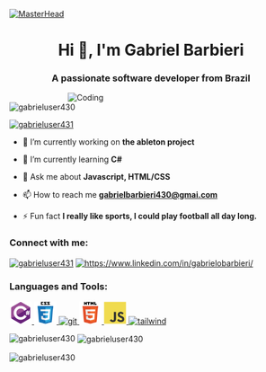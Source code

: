 [![MasterHead](https://thumbs.gfycat.com/BetterHandmadeGull-size_restricted.gif)](https://rishavchanda.io)
<h1 align="center">Hi 👋, I'm Gabriel Barbieri</h1>
<h3 align="center">A passionate software developer from Brazil</h3>
<img align="right" alt="Coding" width="400" src="https://media.tenor.com/BqbIhT4Mb7cAAAAd/programmer-rounded-edges.gif">

<p align="left"> <img src="https://komarev.com/ghpvc/?username=gabrieluser430&label=Profile%20views&color=0e75b6&style=flat" alt="gabrieluser430" /> </p>

<p align="left"> <a href="https://twitter.com/gabrieluser431" target="blank"><img src="https://img.shields.io/twitter/follow/gabrieluser431?logo=twitter&style=for-the-badge" alt="gabrieluser431" /></a> </p>

- 🔭 I’m currently working on **the ableton project**

- 🌱 I’m currently learning **C#**

- 💬 Ask me about **Javascript, HTML/CSS**

- 📫 How to reach me **gabrielbarbieri430@gmai.com**

- ⚡ Fun fact **I really like sports, I could play football all day long.**

<h3 align="left">Connect with me:</h3>
<p align="left">
<a href="https://twitter.com/gabrieluser431" target="blank"><img align="center" src="https://raw.githubusercontent.com/rahuldkjain/github-profile-readme-generator/master/src/images/icons/Social/twitter.svg" alt="gabrieluser431" height="30" width="40" /></a>
<a href="https://linkedin.com/in/https://www.linkedin.com/in/gabrielobarbieri/" target="blank"><img align="center" src="https://raw.githubusercontent.com/rahuldkjain/github-profile-readme-generator/master/src/images/icons/Social/linked-in-alt.svg" alt="https://www.linkedin.com/in/gabrielobarbieri/" height="30" width="40" /></a>
</p>

<h3 align="left">Languages and Tools:</h3>
<p align="left"> <a href="https://www.w3schools.com/cs/" target="_blank" rel="noreferrer"> <img src="https://raw.githubusercontent.com/devicons/devicon/master/icons/csharp/csharp-original.svg" alt="csharp" width="40" height="40"/> </a> <a href="https://www.w3schools.com/css/" target="_blank" rel="noreferrer"> <img src="https://raw.githubusercontent.com/devicons/devicon/master/icons/css3/css3-original-wordmark.svg" alt="css3" width="40" height="40"/> </a> <a href="https://git-scm.com/" target="_blank" rel="noreferrer"> <img src="https://www.vectorlogo.zone/logos/git-scm/git-scm-icon.svg" alt="git" width="40" height="40"/> </a> <a href="https://www.w3.org/html/" target="_blank" rel="noreferrer"> <img src="https://raw.githubusercontent.com/devicons/devicon/master/icons/html5/html5-original-wordmark.svg" alt="html5" width="40" height="40"/> </a> <a href="https://developer.mozilla.org/en-US/docs/Web/JavaScript" target="_blank" rel="noreferrer"> <img src="https://raw.githubusercontent.com/devicons/devicon/master/icons/javascript/javascript-original.svg" alt="javascript" width="40" height="40"/> </a> <a href="https://tailwindcss.com/" target="_blank" rel="noreferrer"> <img src="https://www.vectorlogo.zone/logos/tailwindcss/tailwindcss-icon.svg" alt="tailwind" width="40" height="40"/> </a> </p>

<p><img align="left" src="https://github-readme-stats.vercel.app/api/top-langs?username=gabrieluser430&show_icons=true&locale=en&layout=compact" alt="gabrieluser430" /></p>

<p>&nbsp;<img align="center" src="https://github-readme-stats.vercel.app/api?username=gabrieluser430&show_icons=true&locale=en" alt="gabrieluser430" /></p>

<p><img align="center" src="https://github-readme-streak-stats.herokuapp.com/?user=gabrieluser430&" alt="gabrieluser430" /></p>
